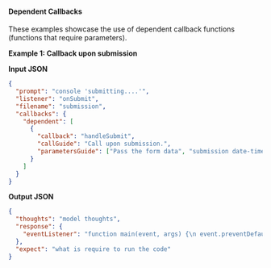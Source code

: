 #### Dependent Callbacks

These examples showcase the use of dependent callback functions (functions that require parameters).

**Example 1: Callback upon submission**

**Input JSON**

```json
{
  "prompt": "console 'submitting....'",
  "listener": "onSubmit",
  "filename": "submission",
  "callbacks": {
    "dependent": [
      {
        "callback": "handleSubmit",
        "callGuide": "Call upon submission.",
        "parametersGuide": ["Pass the form data", "submission date-time"]
      }
    ]
  }
}
```

**Output JSON**

```json
{
  "thoughts": "model thoughts",
  "response": {
    "eventListener": "function main(event, args) {\n event.preventDefaults();\n const formData = new FormData(event.currentTarget);\n const submissionTime = new Date().toString();\n handleSubmit(formData, submissionTime);}"
  },
  "expect": "what is require to run the code"
}
```
